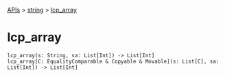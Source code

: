 [APIs](../index.md) > [string](./index.md) > [lcp_array]()

# lcp_array

```
lcp_array(s: String, sa: List[Int]) -> List[Int]
lcp_array[C: EqualityComparable & Copyable & Movable](s: List[C], sa: List[Int]) -> List[Int]
```
